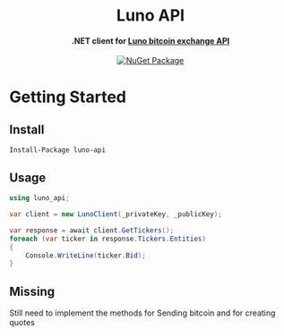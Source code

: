 <h1 align="center">Luno API</h1>

<h4 align="center">.NET client for <a href="https://www.luno.com/en/api">Luno bitcoin exchange API</a></h4>
<p align="center">
    <a href="https://www.nuget.org/packages/luno-api/">
        <img src="https://img.shields.io/nuget/v/luno-api.svg" alt="NuGet Package">
    </a>
</p>


# Getting Started

## Install

```
Install-Package luno-api
```

## Usage

```csharp
using luno_api;
```

```csharp
var client = new LunoClient(_privateKey, _publicKey);

var response = await client.GetTickers();
foreach (var ticker in response.Tickers.Entities)
{
    Console.WriteLine(ticker.Bid);
}
```
## Missing

Still need to implement the methods for Sending bitcoin and for creating quotes

